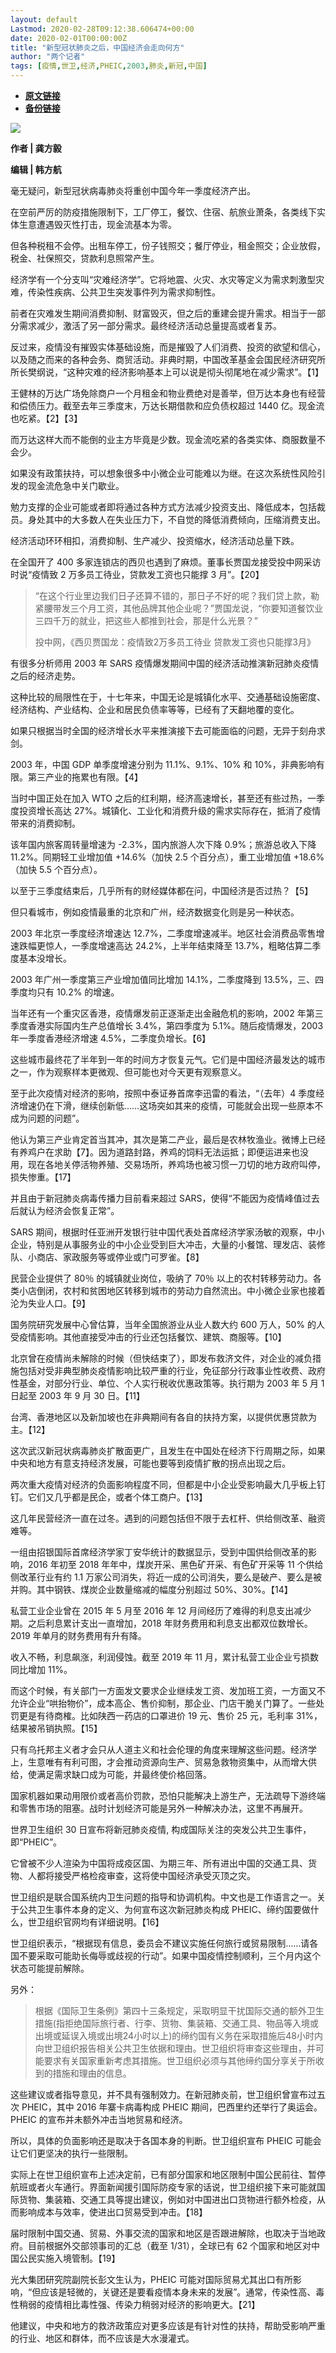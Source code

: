 ```yaml
---
layout: default
Lastmod: 2020-02-28T09:12:38.606474+00:00
date: 2020-02-01T00:00:00Z
title: "新型冠状肺炎之后，中国经济会走向何方"
author: "两个记者"
tags: [疫情,世卫,经济,PHEIC,2003,肺炎,新冠,中国]
---
```


* [**原文链接**](http://mp.weixin.qq.com/s?__biz=MzA5OTgwNTQwMA==&mid=2247483683&idx=1&sn=293f57ffb8f25babe83ff5bd8318032d&chksm=90fdf094a78a7982354d10a51dcddf45372b22c08f0da3649fc74bdfc423b602bd43566619d4#rd)
* [**备份链接**](http://archive.ph/N7QPe)


![](/images/post/52a227481282858d9f32da035155b4db.jpg)

  

**作者 | 龚方毅**

**编辑 | 韩方航**

毫无疑问，新型冠状病毒肺炎将重创中国今年一季度经济产出。

在空前严厉的防疫措施限制下，工厂停工，餐饮、住宿、航旅业萧条，各类线下实体生意遭遇毁灭性打击，现金流基本为零。

但各种税租不会停。出租车停工，份子钱照交；餐厅停业，租金照交；企业放假，税金、社保照交，贷款利息照常产生。

经济学有一个分支叫“灾难经济学”。它将地震、火灾、水灾等定义为需求刺激型灾难，传染性疾病、公共卫生突发事件列为需求抑制性。

前者在灾难发生期间消费抑制、财富毁灭，但之后的重建会提升需求。相当于一部分需求减少，激活了另一部分需求。最终经济活动总量提高或者复苏。

反过来，疫情没有摧毁实体基础设施，而是摧毁了人们消费、投资的欲望和信心，以及随之而来的各种会务、商贸活动。非典时期，中国改革基金会国民经济研究所所长樊纲说，“这种灾难的经济影响基本上可以说是彻头彻尾地在减少需求”。【1】

王健林的万达广场免除商户一个月租金和物业费绝对是善举，但万达本身也有经营和偿债压力。截至去年三季度末，万达长期借款和应负债权超过 1440 亿。现金流也吃紧。【2】【3】

而万达这样大而不能倒的业主方毕竟是少数。现金流吃紧的各类实体、商服数量不会少。

如果没有政策扶持，可以想象很多中小微企业可能难以为继。在这次系统性风险引发的现金流危急中关门歇业。

勉力支撑的企业可能或者即将通过各种方式方法减少投资支出、降低成本，包括裁员。身处其中的大多数人在失业压力下，不自觉的降低消费倾向，压缩消费支出。

经济活动环环相扣，消费抑制、生产减少、投资缩水，经济活动总量下跌。

在全国开了 400 多家连锁店的西贝也遇到了麻烦。董事长贾国龙接受投中网采访时说“疫情致 2 万多员工待业，贷款发工资也只能撑 3 月”。【20】

> “在这个行业里边我们日子还算不错的，那日子不好的呢？我们贷上款，勒紧腰带发三个月工资，其他品牌其他企业呢？”贾国龙说，“你要知道餐饮业三四千万的就业，把这些人都推到社会，那是什么光景？”
> 
> 投中网，《西贝贾国龙：疫情致2万多员工待业 贷款发工资也只能撑3月》

有很多分析师用 2003 年 SARS 疫情爆发期间中国的经济活动推演新冠肺炎疫情之后的经济走势。

这种比较的局限性在于，十七年来，中国无论是城镇化水平、交通基础设施密度、经济结构、产业结构、企业和居民负债率等等，已经有了天翻地覆的变化。

如果只根据当时全国的经济增长水平来推演接下去可能面临的问题，无异于刻舟求剑。

2003 年，中国 GDP 单季度增速分别为 11.1%、9.1%、10% 和 10%，非典影响有限。第三产业的拖累也有限。【4】

当时中国正处在加入 WTO 之后的红利期，经济高速增长，甚至还有些过热，一季度投资增长高达 27%。城镇化、工业化和消费升级的需求实际存在，抵消了疫情带来的消费抑制。

该年国内旅客周转量增速为 -2.3%，国内旅游人次下降 0.9%；旅游总收入下降 11.2%。同期轻工业增加值 +14.6%（加快 2.5 个百分点），重工业增加值 +18.6%（加快 5.5 个百分点）。

以至于三季度结束后，几乎所有的财经媒体都在问，中国经济是否过热？【5】

但只看城市，例如疫情最重的北京和广州，经济数据变化则是另一种状态。

2003 年北京一季度经济增速达 12.7%，二季度增速减半。地区社会消费品零售增速跌幅更惊人，一季度增速高达 24.2%，上半年结束降至 13.7%，粗略估算二季度基本没增长。

2003 年广州一季度第三产业增加值同比增加 14.1%，二季度降到 13.5%，三、四季度均只有 10.2% 的增速。

当年还有一个重灾区香港，疫情爆发前正逐渐走出金融危机的影响，2002 年第三季度香港实际国内生产总值增长 3.4%，第四季度为 5.1%。随后疫情爆发，2003 年一季度香港经济增速 4.5%，二季度负增长。【6】

这些城市最终花了半年到一年的时间方才恢复元气。它们是中国经济最发达的城市之一，作为观察样本更微观、但可能也对今天更有观察意义。

至于此次疫情对经济的影响，按照中泰证券首席李迅雷的看法，“（去年）4 季度经济增速仍在下滑，继续创新低……这场突如其来的疫情，可能就会出现一些原本不成为问题的问题”。

他认为第三产业肯定首当其冲，其次是第二产业，最后是农林牧渔业。微博上已经有养鸡户在求助【7】。因为道路封路，养鸡的饲料无法运抵；即便运进来也没用，现在各地关停活物养殖、交易场所，养鸡场也被习惯一刀切的地方政府叫停，损失惨重。【17】

并且由于新冠肺炎病毒传播力目前看来超过 SARS，使得“不能因为疫情峰值过去后就认为经济会恢复正常”。

SARS 期间，根据时任亚洲开发银行驻中国代表处首席经济学家汤敏的观察，中小企业，特别是从事服务业的中小企业受到巨大冲击，大量的小餐馆、理发店、装修队、小商店、家政服务等或停业或门可罗雀。【8】

民营企业提供了 80％ 的城镇就业岗位，吸纳了 70％ 以上的农村转移劳动力。各类小店倒闭，农村和贫困地区转移到城市的劳动力自然流出。中小微企业家也接着沦为失业人口。【9】

国务院研究发展中心曾估算，当年全国旅游业从业人数大约 600 万人，50% 的人受疫情影响。其他直接受冲击的行业还包括餐饮、建筑、商服等。【10】

北京曾在疫情尚未解除的时候（但快结束了），即发布救济文件，对企业的减负措施包括对受非典型肺炎疫情影响比较严重的行业，免征部分行政事业性收费、政府性基金，对部分行业、单位、个人实行税收优惠政策等。执行期为 2003 年 5 月 1 日起至 2003 年 9 月 30 日。【11】

台湾、香港地区以及新加坡也在非典期间有各自的扶持方案，以提供优惠贷款为主。【12】

这次武汉新冠状病毒肺炎扩散面更广，且发生在中国处在经济下行周期之际，如果中央和地方有意支持经济发展，可能也要等到疫情扩散的拐点出现之后。

两次重大疫情对经济的负面影响程度不同，但都是中小企业受影响最大几乎板上钉钉。它们又几乎都是民企，或者个体工商户。【13】

这几年民营经济一直在过冬。遇到的问题包括但不限于去杠杆、供给侧改革、融资难等。

一组由招银国际首席经济学家丁安华统计的数据显示，受到中国供给侧改革的影响，2016 年初至 2018 年年中，煤炭开采、黑色矿开采、有色矿开采等 11 个供给侧改革行业有约 1.1 万家公司消失，将近一成的公司消失，要么是破产、要么是被并购。其中钢铁、煤炭企业数量缩减的幅度分别超过 50%、30%。【14】

私营工业企业曾在 2015 年 5 月至 2016 年 12 月间经历了难得的利息支出减少期。之后利息累计支出一直增加，2018 年财务费用和利息支出都双位数增长。2019 年单月的财务费用有升有降。

收入不畅，利息飙涨，利润侵蚀。截至 2019 年 11 月，累计私营工业企业亏损数同比增加 11%。

而这个时候，有关部门一方面发文要求企业继续发工资、发加班工资，一方面又不允许企业“哄抬物价”，成本高企、售价抑制，那企业、门店干脆关门算了。一些处罚更是有待商榷。比如陕西一药店的口罩进价 19 元、售价 25 元，毛利率 31%，结果被吊销执照。【15】

只有乌托邦主义者才会只从人道主义和社会伦理的角度来理解这些问题。经济学上，生意唯有有利可图，才会推动资源向生产、贸易急救物资集中，从而增大供给，使满足需求缺口成为可能，并最终使价格回落。

国家机器如果动用限价或者高价罚款，恐怕只能解决上游生产，无法疏导下游终端和零售市场的阻塞。战时计划经济可能是另外一种解决办法，这里不再展开。

世界卫生组织 30 日宣布将新冠肺炎疫情, 构成国际关注的突发公共卫生事件，即“PHEIC”。

它曾被不少人渲染为中国将成疫区国、为期三年、所有进出中国的交通工具、货物、人都将接受严格检疫审查，这将使中国经济承受灭顶之灾。

世卫组织是联合国系统内卫生问题的指导和协调机构。中文也是工作语言之一。关于公共卫生事件本身的定义、为何宣布这次新冠肺炎构成 PHEIC、缔约国要做什么，世卫组织官网均有详细说明。【16】

世卫组织表示，“根据现有信息，委员会不建议实施任何旅行或贸易限制……请各国不要采取可能助长侮辱或歧视的行动”。如果中国疫情控制顺利，三个月内这个状态可能提前解除。

另外：

> 根据《国际卫生条例》第四十三条规定，采取明显干扰国际交通的额外卫生措施(指拒绝国际旅行者、行李、货物、集装箱、交通工具、物品等入境或出境或延误入境或出境24小时以上)的缔约国有义务在采取措施后48小时内向世卫组织报告相关公共卫生依据和理由。世卫组织将审查这些理由，并可能要求有关国家重新考虑其措施。世卫组织必须与其他缔约国分享关于所收到的措施和理由的信息。

这些建议或者指导意见，并不具有强制效力。在新冠肺炎前，世卫组织曾宣布过五次 PHEIC，其中 2016 年寨卡病毒构成 PHEIC 期间，巴西里约还举行了奥运会。PHEIC 的宣布并未额外冲击当地贸易和经济。

所以，具体的负面影响还是取决于各国本身的判断。世卫组织宣布 PHEIC 可能会让它们更坚决的执行一些限制。

实际上在世卫组织宣布上述决定前，已有部分国家和地区限制中国公民前往、暂停航班或者火车通行。界面新闻援引国际防疫专家的话说，世卫组织接下来可能就国际货物、集装箱、交通工具等提出建议，例如对中国进出口货物进行额外检疫，从而影响成本与效率，使进出口贸易受到冲击。【18】

届时限制中国交通、贸易、外事交流的国家和地区是否跟进解除，也取决于当地政府。目前根据外交部领事司的汇总（截至 1/31），全球已有 62 个国家和地区对中国公民实施入境管制。【19】

光大集团研究院副院长彭文生认为，PHEIC 可能对国际贸易尤其出口有所影响，“但应该是轻微的，关键还是要看疫情本身未来的发展”。通常，传染性高、毒性稍弱的疫情相比毒性强、传染力稍弱对经济的影响更大。【21】

他建议，中央和地方的救济政策应对更多应该是有针对性的扶持，帮助受影响严重的行业、地区和群体，而不应该是大水漫灌式。


